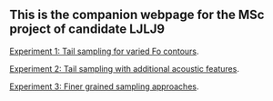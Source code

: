 <!-- home page -->

## This is the companion webpage for the MSc project of candidate **LJLJ9** 


[Experiment 1: Tail sampling for varied Fo contours](https://ljlj9.github.io/mscproject/experiment_1.html).
<br>

[Experiment 2: Tail sampling with additional acoustic features](https://ljlj9.github.io/mscproject/experiment_2.html).
<br>

[Experiment 3: Finer grained sampling approaches](https://ljlj9.github.io/mscproject/experiment_3.html).
